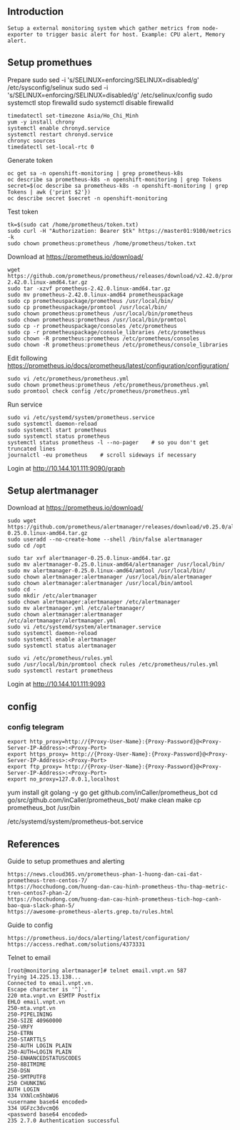## Introduction

    Setup a external monitoring system which gather metrics from node-exporter to trigger basic alert for host. Example: CPU alert, Memory alert. 

## Setup promethues

Prepare
    sudo sed -i 's/SELINUX=enforcing/SELINUX=disabled/g' /etc/sysconfig/selinux
    sudo sed -i 's/SELINUX=enforcing/SELINUX=disabled/g' /etc/selinux/config
    sudo systemctl stop firewalld
    sudo systemctl disable firewalld

    timedatectl set-timezone Asia/Ho_Chi_Minh
    yum -y install chrony
    systemctl enable chronyd.service
    systemctl restart chronyd.service
    chronyc sources
    timedatectl set-local-rtc 0

Generate token
    
    oc get sa -n openshift-monitoring | grep prometheus-k8s
    oc describe sa prometheus-k8s -n openshift-monitoring | grep Tokens
    secret=$(oc describe sa prometheus-k8s -n openshift-monitoring | grep Tokens | awk {'print $2'})
    oc describe secret $secret -n openshift-monitoring

Test token

    tk=$(sudo cat /home/prometheus/token.txt)
    sudo curl -H "Authorization: Bearer $tk" https://master01:9100/metrics -k
    sudo chown prometheus:prometheus /home/prometheus/token.txt

Download at https://prometheus.io/download/
    
    wget https://github.com/prometheus/prometheus/releases/download/v2.42.0/prometheus-2.42.0.linux-amd64.tar.gz
    sudo tar -xzvf prometheus-2.42.0.linux-amd64.tar.gz 
    sudo mv prometheus-2.42.0.linux-amd64 prometheuspackage
    sudo cp prometheuspackage/prometheus /usr/local/bin/
    sudo cp prometheuspackage/promtool /usr/local/bin/
    sudo chown prometheus:prometheus /usr/local/bin/prometheus
    sudo chown prometheus:prometheus /usr/local/bin/promtool
    sudo cp -r prometheuspackage/consoles /etc/prometheus
    sudo cp -r prometheuspackage/console_libraries /etc/prometheus
    sudo chown -R prometheus:prometheus /etc/prometheus/consoles
    sudo chown -R prometheus:prometheus /etc/prometheus/console_libraries

Edit following https://prometheus.io/docs/prometheus/latest/configuration/configuration/

    sudo vi /etc/prometheus/prometheus.yml
    sudo chown prometheus:prometheus /etc/prometheus/prometheus.yml
    sudo promtool check config /etc/prometheus/prometheus.yml

Run service

    sudo vi /etc/systemd/system/prometheus.service
    sudo systemctl daemon-reload
    sudo systemctl start prometheus
    sudo systemctl status prometheus
    systemctl status prometheus -l --no-pager    # so you don't get truncated lines
    journalctl -eu prometheus    # scroll sideways if necessary

Login at
    http://10.144.101.111:9090/graph
## Setup alertmanager

Download at https://prometheus.io/download/
    
    sudo wget https://github.com/prometheus/alertmanager/releases/download/v0.25.0/alertmanager-0.25.0.linux-amd64.tar.gz
    sudo useradd --no-create-home --shell /bin/false alertmanager
    sudo cd /opt
    
    sudo tar xvf alertmanager-0.25.0.linux-amd64.tar.gz
    sudo mv alertmanager-0.25.0.linux-amd64/alertmanager /usr/local/bin/
    sudo mv alertmanager-0.25.0.linux-amd64/amtool /usr/local/bin/
    sudo chown alertmanager:alertmanager /usr/local/bin/alertmanager
    sudo chown alertmanager:alertmanager /usr/local/bin/amtool
    sudo cd -
    sudo mkdir /etc/alertmanager
    sudo chown alertmanager:alertmanager /etc/alertmanager
    sudo mv alertmanager.yml /etc/alertmanager/
    sudo chown alertmanager:alertmanager /etc/alertmanager/alertmanager.yml
    sudo vi /etc/systemd/system/alertmanager.service
    sudo systemctl daemon-reload
    sudo systemctl enable alertmanager
    sudo systemctl status alertmanager

    sudo vi /etc/prometheus/rules.yml 
    sudo /usr/local/bin/promtool check rules /etc/prometheus/rules.yml 
    sudo systemctl restart prometheus

Login at
    http://10.144.101.111:9093


## config

### config telegram

    export http_proxy=http://{Proxy-User-Name}:{Proxy-Password}@<Proxy-Server-IP-Address>:<Proxy-Port>
    export https_proxy= http://{Proxy-User-Name}:{Proxy-Password}@<Proxy-Server-IP-Address>:<Proxy-Port>
    export ftp_proxy= http://{Proxy-User-Name}:{Proxy-Password}@<Proxy-Server-IP-Address>:<Proxy-Port>
    export no_proxy=127.0.0.1,localhost

   yum install git golang -y
   go get github.com/inCaller/prometheus_bot
   cd go/src/github.com/inCaller/prometheus_bot/
   make clean
   make
   cp prometheus_bot /usr/bin

   /etc/systemd/system/prometheus-bot.service


## References

Guide to setup promethues and alerting

    https://news.cloud365.vn/prometheus-phan-1-huong-dan-cai-dat-prometheus-tren-centos-7/
    https://hocchudong.com/huong-dan-cau-hinh-prometheus-thu-thap-metric-tren-centos7-phan-2/
    https://hocchudong.com/huong-dan-cau-hinh-prometheus-tich-hop-canh-bao-qua-slack-phan-5/
    https://awesome-prometheus-alerts.grep.to/rules.html

Guide to config 

    https://prometheus.io/docs/alerting/latest/configuration/
    https://access.redhat.com/solutions/4373331

Telnet to email

    [root@monitoring alertmanager]# telnet email.vnpt.vn 587
    Trying 14.225.13.138...
    Connected to email.vnpt.vn.
    Escape character is '^]'.
    220 mta.vnpt.vn ESMTP Postfix
    EHLO email.vnpt.vn
    250-mta.vnpt.vn
    250-PIPELINING
    250-SIZE 40960000
    250-VRFY
    250-ETRN
    250-STARTTLS
    250-AUTH LOGIN PLAIN
    250-AUTH=LOGIN PLAIN
    250-ENHANCEDSTATUSCODES
    250-8BITMIME
    250-DSN
    250-SMTPUTF8
    250 CHUNKING
    AUTH LOGIN
    334 VXNlcm5hbWU6
    <username base64 encoded>
    334 UGFzc3dvcmQ6
    <password base64 encoded>
    235 2.7.0 Authentication successful
